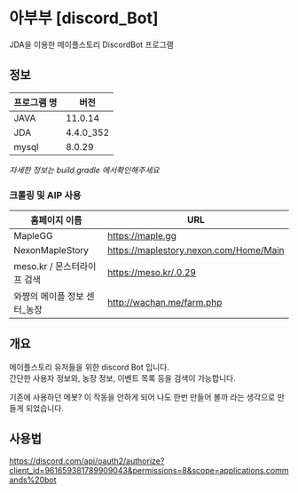 # 아부부 [discord_Bot]

JDA을 이용한 메이플스토리 DiscordBot 프로그램

## 정보
| 프로그램 명 | 버전    |
|--------|-----------|
| JAVA   | 11.0.14   |
| JDA    | 4.4.0_352 |
| mysql  | 8.0.29    |

*자세한 정보는 build.gradle 에서확인해주세요*

### 크롤링 및 AIP 사용
| 홈페이지 이름           | URL |
|-------------------|-----|
| MapleGG           | https://maple.gg   |
| NexonMapleStory   | https://maplestory.nexon.com/Home/Main |
| meso.kr / 몬스터라이프 검색 | https://meso.kr/.0.29 |
| 와쨩의 메이플 정보 센터_농장  | http://wachan.me/farm.php |

## 개요
메이플스토리 유저들을 위한 discord Bot 입니다. <br/>
간단한 사용자 정보와, 농장 정보, 이벤트 목록 등을 검색이 가능합니다.

기존에 사용하던 메봇? 이 작동을 안하게 되어 나도 한번 만들어 볼까 라는 생각으로 만들게 되었습니다.

## 사용법
https://discord.com/api/oauth2/authorize?client_id=961659381789909043&permissions=8&scope=applications.commands%20bot
